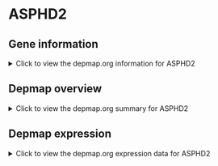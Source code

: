 <h1>ASPHD2</h1>

<h2>Gene information</h2>
<details>
  <summary>Click to view the depmap.org information for ASPHD2</summary>
  <iframe src="https://depmap.org/portal/gene/ASPHD2?tab=about" style="border:none;width:100%;height:800px"></iframe>
</details>

<h2>Depmap overview</h2>
<details>
  <summary>Click to view the depmap.org summary for ASPHD2</summary>
  <iframe src="https://depmap.org/portal/gene/ASPHD2?tab=overview" style="border:none;width:100%;height:800px"></iframe>
</details>

<h2>Depmap expression</h2>
<details>
  <summary>Click to view the depmap.org expression data for ASPHD2</summary>
  <iframe src="https://depmap.org/portal/gene/ASPHD2?tab=characterization" style="border:none;width:100%;height:800px"></iframe>
</details>


<!--
<h2>Reactome Pathway diagram</h2>
PNAME
-->


